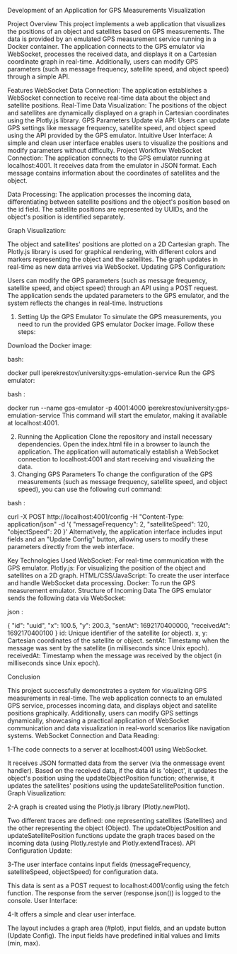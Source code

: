 Development of an Application for GPS Measurements Visualization

Project Overview
This project implements a web application that visualizes the positions of an object and satellites based on GPS measurements. The data is provided by an emulated GPS measurement service running in a Docker container. The application connects to the GPS emulator via WebSocket, processes the received data, and displays it on a Cartesian coordinate graph in real-time. Additionally, users can modify GPS parameters (such as message frequency, satellite speed, and object speed) through a simple API.

Features
WebSocket Data Connection: The application establishes a WebSocket connection to receive real-time data about the object and satellite positions.
Real-Time Data Visualization: The positions of the object and satellites are dynamically displayed on a graph in Cartesian coordinates using the Plotly.js library.
GPS Parameters Update via API: Users can update GPS settings like message frequency, satellite speed, and object speed using the API provided by the GPS emulator.
Intuitive User Interface: A simple and clean user interface enables users to visualize the positions and modify parameters without difficulty.
Project Workflow
WebSocket Connection: The application connects to the GPS emulator running at localhost:4001. It receives data from the emulator in JSON format. Each message contains information about the coordinates of satellites and the object.

Data Processing: The application processes the incoming data, differentiating between satellite positions and the object's position based on the id field. The satellite positions are represented by UUIDs, and the object's position is identified separately.

Graph Visualization:

The object and satellites' positions are plotted on a 2D Cartesian graph.
The Plotly.js library is used for graphical rendering, with different colors and markers representing the object and the satellites.
The graph updates in real-time as new data arrives via WebSocket.
Updating GPS Configuration:

Users can modify the GPS parameters (such as message frequency, satellite speed, and object speed) through an API using a POST request.
The application sends the updated parameters to the GPS emulator, and the system reflects the changes in real-time.
Instructions
1. Setting Up the GPS Emulator
To simulate the GPS measurements, you need to run the provided GPS emulator Docker image. Follow these steps:

Download the Docker image:

bash:

docker pull iperekrestov/university:gps-emulation-service
Run the GPS emulator:

bash :

docker run --name gps-emulator -p 4001:4000 iperekrestov/university:gps-emulation-service
This command will start the emulator, making it available at localhost:4001.

2. Running the Application
Clone the repository and install necessary dependencies.
Open the index.html file in a browser to launch the application.
The application will automatically establish a WebSocket connection to localhost:4001 and start receiving and visualizing the data.
3. Changing GPS Parameters
To change the configuration of the GPS measurements (such as message frequency, satellite speed, and object speed), you can use the following curl command:

bash :

curl -X POST http://localhost:4001/config -H "Content-Type: application/json" -d '{ "messageFrequency": 2, "satelliteSpeed": 120, "objectSpeed": 20 }'
Alternatively, the application interface includes input fields and an "Update Config" button, allowing users to modify these parameters directly from the web interface.

Key Technologies Used
WebSocket: For real-time communication with the GPS emulator.
Plotly.js: For visualizing the position of the object and satellites on a 2D graph.
HTML/CSS/JavaScript: To create the user interface and handle WebSocket data processing.
Docker: To run the GPS measurement emulator.
Structure of Incoming Data
The GPS emulator sends the following data via WebSocket:

json :

{
  "id": "uuid",
  "x": 100.5,
  "y": 200.3,
  "sentAt": 1692170400000,
  "receivedAt": 1692170400100
}
id: Unique identifier of the satellite (or object).
x, y: Cartesian coordinates of the satellite or object.
sentAt: Timestamp when the message was sent by the satellite (in milliseconds since Unix epoch).
receivedAt: Timestamp when the message was received by the object (in milliseconds since Unix epoch).

Conclusion

This project successfully demonstrates a system for visualizing GPS measurements in real-time. The web application connects to an emulated GPS service, processes incoming data, and displays object and satellite positions graphically. Additionally, users can modify GPS settings dynamically, showcasing a practical application of WebSocket communication and data visualization in real-world scenarios like navigation systems.
WebSocket Connection and Data Reading:

1-The code connects to a server at localhost:4001 using WebSocket.

It receives JSON formatted data from the server (via the onmessage event handler).
Based on the received data, if the data id is 'object', it updates the object's position using the updateObjectPosition function; otherwise, it updates the satellites' positions using the updateSatellitePosition function.
Graph Visualization:

2-A graph is created using the Plotly.js library (Plotly.newPlot).

Two different traces are defined: one representing satellites (Satellites) and the other representing the object (Object).
The updateObjectPosition and updateSatellitePosition functions update the graph traces based on the incoming data (using Plotly.restyle and Plotly.extendTraces).
API Configuration Update:

3-The user interface contains input fields (messageFrequency, satelliteSpeed, objectSpeed) for configuration data.

This data is sent as a POST request to localhost:4001/config using the fetch function.
The response from the server (response.json()) is logged to the console.
User Interface:

4-It offers a simple and clear user interface.

The layout includes a graph area (#plot), input fields, and an update button (Update Config).
The input fields have predefined initial values and limits (min, max).
